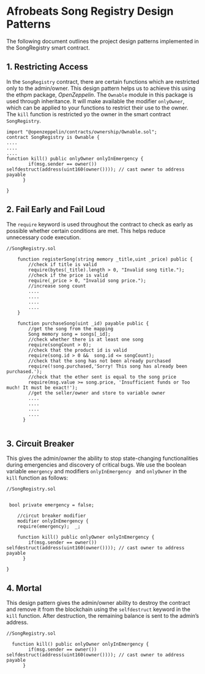 # Afrobeats Song Registry Design Patterns

The following document outlines the project design patterns implemented in the SongRegistry smart contract. 

## 1. Restricting Access

In the `SongRegistry` contract, there are certain functions which are restricted only to the admin/owner. This design pattern helps us to achieve this using the ethpm package, *OpenZeppelin*. The `Ownable` module in this package is used through inheritance. It will make available the modifier `onlyOwner`, which can be applied to your functions to restrict their use to the owner. 
The `kill` function is restricted yo the owner in the smart contract `SongRegistry`.

```
import "@openzeppelin/contracts/ownership/Ownable.sol";
contract SongRegistry is Ownable {
....
....
....
function kill() public onlyOwner onlyInEmergency {
        if(msg.sender == owner()) selfdestruct(address(uint160(owner()))); // cast owner to address payable
      }

}

```


## 2. Fail Early and Fail Loud

The `require` keyword is used throughout the contract to check as early as possible whether certain conditions are met. This helps reduce unnecessary code execution. 

```
//SongRegistry.sol

    function registerSong(string memory _title,uint _price) public {
        //check if title is valid
        require(bytes(_title).length > 0, "Invalid song title.");
        //check if the price is valid
        require(_price > 0, "Invalid song price.");
        //increase song count
        ....
        ....
        ....
        ....
    }
    
    function purchaseSong(uint _id) payable public {
        //get the song from the mapping
        Song memory song = songs[_id];
        //check whether there is at least one song
        require(songCount > 0);
        //check that the product id is valid
        require(song.id > 0 &&  song.id <= songCount);
        //check that the song has not been already purchased
        require(!song.purchased,'Sorry! This song has already been purchased.');
        //check that the ether sent is equal to the song price
        require(msg.value >= song.price, 'Insufficient funds or Too much! It must be exact!');
        //get the seller/owner and store to variable owner
        ....
        ....
        ....
        ....
      }
       
```


## 3. Circuit Breaker

This gives the admin/owner the ability to stop state-changing functionalities during emergencies and discovery of critical bugs. We use the boolean variable `emergency` and modifiers `onlyInEmergency ` and `onlyOwner` in the `kill` function as follows:

```
//SongRegistry.sol


 bool private emergency = false;

    //circut breaker modifier
    modifier onlyInEmergency { 
    require(emergency);  _;
    
    function kill() public onlyOwner onlyInEmergency {
        if(msg.sender == owner()) selfdestruct(address(uint160(owner()))); // cast owner to address payable
      }

}
```

## 4. Mortal

This design pattern gives the admin/owner ability to destroy the contract and remove it from the blockchain using the `selfdestruct` keyword in the `kill` function. After destruction, the remaining balance is sent to the admin’s address.
```
//SongRegistry.sol

  function kill() public onlyOwner onlyInEmergency {
        if(msg.sender == owner()) selfdestruct(address(uint160(owner()))); // cast owner to address payable
      }

```
